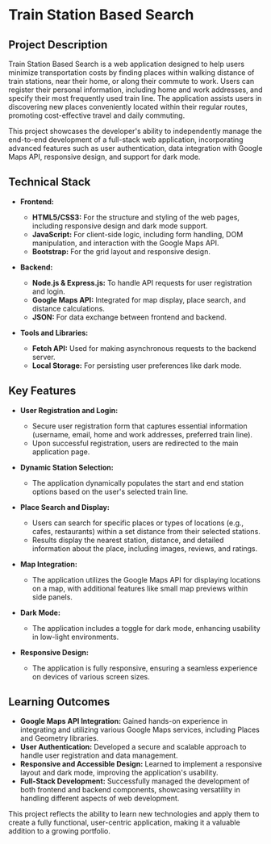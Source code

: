 
# Train Station Based Search

## Project Description
Train Station Based Search is a web application designed to help users minimize transportation costs by finding places within walking distance of train stations, near their home, or along their commute to work. Users can register their personal information, including home and work addresses, and specify their most frequently used train line. The application assists users in discovering new places conveniently located within their regular routes, promoting cost-effective travel and daily commuting.

This project showcases the developer's ability to independently manage the end-to-end development of a full-stack web application, incorporating advanced features such as user authentication, data integration with Google Maps API, responsive design, and support for dark mode.

## Technical Stack
- **Frontend:**
  - **HTML5/CSS3:** For the structure and styling of the web pages, including responsive design and dark mode support.
  - **JavaScript:** For client-side logic, including form handling, DOM manipulation, and interaction with the Google Maps API.
  - **Bootstrap:** For the grid layout and responsive design.

- **Backend:**
  - **Node.js & Express.js:** To handle API requests for user registration and login.
  - **Google Maps API:** Integrated for map display, place search, and distance calculations.
  - **JSON:** For data exchange between frontend and backend.

- **Tools and Libraries:**
  - **Fetch API:** Used for making asynchronous requests to the backend server.
  - **Local Storage:** For persisting user preferences like dark mode.

## Key Features
- **User Registration and Login:**
  - Secure user registration form that captures essential information (username, email, home and work addresses, preferred train line).
  - Upon successful registration, users are redirected to the main application page.

- **Dynamic Station Selection:**
  - The application dynamically populates the start and end station options based on the user's selected train line.

- **Place Search and Display:**
  - Users can search for specific places or types of locations (e.g., cafes, restaurants) within a set distance from their selected stations.
  - Results display the nearest station, distance, and detailed information about the place, including images, reviews, and ratings.

- **Map Integration:**
  - The application utilizes the Google Maps API for displaying locations on a map, with additional features like small map previews within side panels.

- **Dark Mode:**
  - The application includes a toggle for dark mode, enhancing usability in low-light environments.

- **Responsive Design:**
  - The application is fully responsive, ensuring a seamless experience on devices of various screen sizes.

## Learning Outcomes
- **Google Maps API Integration:** Gained hands-on experience in integrating and utilizing various Google Maps services, including Places and Geometry libraries.
- **User Authentication:** Developed a secure and scalable approach to handle user registration and data management.
- **Responsive and Accessible Design:** Learned to implement a responsive layout and dark mode, improving the application's usability.
- **Full-Stack Development:** Successfully managed the development of both frontend and backend components, showcasing versatility in handling different aspects of web development.

This project reflects the ability to learn new technologies and apply them to create a fully functional, user-centric application, making it a valuable addition to a growing portfolio.
